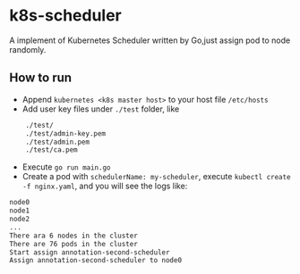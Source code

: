 # k8s-scheduler
A implement of Kubernetes Scheduler written by Go,just assign pod to node randomly.

## How to run 
- Append `kubernetes <k8s master host>` to your host file `/etc/hosts`
- Add user key files under `./test` folder, like 
```bash
    ./test/
    ./test/admin-key.pem
    ./test/admin.pem
    ./test/ca.pem
```
- Execute `go run main.go`
- Create a pod with `schedulerName: my-scheduler`, execute `kubectl create -f nginx.yaml`, and you will see the logs like:
```bash
node0
node1
node2
...
There ara 6 nodes in the cluster
There are 76 pods in the cluster
Start assign annotation-second-scheduler
Assign annotation-second-scheduler to node0

```